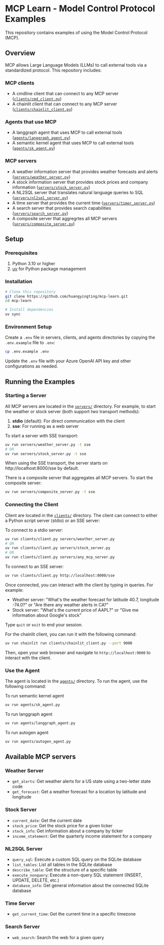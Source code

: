 # MCP Learn - Model Control Protocol Examples

This repository contains examples of using the Model Control Protocol (MCP).

## Overview

MCP allows Large Language Models (LLMs) to call external tools via a standardized protocol. This repository includes:

### MCP clients
- A cmdline client that can connect to any MCP server ([`clients/cmd_client.py`](clients/cmd_client.py))
- A chainlit client that can connect to any MCP server ([`clients/chainlit_client.py`](clients/chainlit_client.py))

### Agents that use MCP
- A langgraph agent that uses MCP to call external tools ([`agents/langgraph_agent.py`](agents/langgraph_agent.py))
- A semantic kernel agent that uses MCP to call external tools ([`agents/sk_agent.py`](agents/sk_agent.py))

### MCP servers
- A weather information server that provides weather forecasts and alerts ([`servers/weather_server.py`](servers/weather_server.py))
- A stock information server that provides stock prices and company information ([`servers/stock_server.py`](servers/stock_server.py))
- A NL2SQL server that translates natural language queries to SQL ([`servers/nl2sql_server.py`](servers/nl2sql_server.py))
- A time server that provides the current time ([`servers/timer_server.py`](servers/time_server.py))
- A search server that provides search capabilities ([`servers/search_server.py`](servers/search_server.py))
- A composite server that aggregrtes all MCP servers ([`servers/composite_server.py`](servers/composite_server.py))

## Setup

### Prerequisites

1. Python 3.10 or higher
2. [uv](https://github.com/astral-sh/uv) for Python package management

### Installation

```bash
# Clone this repository
git clone https://github.com/huangyingting/mcp-learn.git
cd mcp-learn

# Install dependencies
uv sync
```

### Environment Setup
Create a `.env` file in servers, clients, and agents directories by copying the `.env.example` file to `.env`:

```bash
cp .env.example .env
```
Update the `.env` file with your Azure OpenAI API key and other configurations as needed.

## Running the Examples

### Starting a Server

All MCP servers are located in the [`servers/`](servers/) directory. For example, to start the weather or stock server (both support two transport methods):

1. **stdio** (default): For direct communication with the client  
2. **sse**: For running as a web server

To start a server with SSE transport:

```bash
uv run servers/weather_server.py -t sse
# OR
uv run servers/stock_server.py -t sse
```

When using the SSE transport, the server starts on http://localhost:8000/sse by default.

There is a composite server that aggregates all MCP servers. To start the composite server:

```bash
uv run servers/composite_server.py -t sse
```

### Connecting the Client

Client are located in the [`clients/`](clients/) directory. The client can connect to either a Python script server (stdio) or an SSE server:

To connect to a stdio server:

```bash
uv run clients/client.py servers/weather_server.py
# OR
uv run clients/client.py servers/stock_server.py
# OR
uv run clients/client.py servers/any_mcp_server.py
```

To connect to an SSE server:

```bash
uv run clients/client.py http://localhost:8000/sse
```

Once connected, you can interact with the client by typing in queries. For example:

- Weather server: "What's the weather forecast for latitude 40.7, longitude -74.0?" or "Are there any weather alerts in CA?"
- Stock server: "What's the current price of AAPL?" or "Give me information about Google's stock"

Type `quit` or `exit` to end your session.

For the chainlit client, you can run it with the following command:
```bash
uv run chainlit run clients/chainlit_client.py --port 9000
```
Then, open your web browser and navigate to `http://localhost:9000` to interact with the client.

### Use the Agent
The agent is located in the [`agents/`](agents/) directory. To run the agent, use the following command:

To run semantic kernel agent
```bash
uv run agents/sk_agent.py
```
To run langgraph agent
```bash
uv run agents/langgraph_agent.py
```
To run autogen agent
```bash
uv run agents/autogen_agent.py
```

## Available MCP servers

### Weather Server

- `get_alerts`: Get weather alerts for a US state using a two-letter state code
- `get_forecast`: Get a weather forecast for a location by latitude and longitude

### Stock Server

- `current_date`: Get the current date
- `stock_price`: Get the stock price for a given ticker
- `stock_info`: Get information about a company by ticker
- `income_statement`: Get the quarterly income statement for a company

### NL2SQL Server

- `query_sql`: Execute a custom SQL query on the SQLite database
- `list_tables`: List all tables in the SQLite database
- `describe_table`: Get the structure of a specific table
- `execute_nonquery`: Execute a non-query SQL statement (INSERT, UPDATE, DELETE, etc.)
- `database_info`: Get general information about the connected SQLite database

### Time Server
- `get_current_time`: Get the current time in a specific timezone

### Search Server
- `web_search`: Search the web for a given query